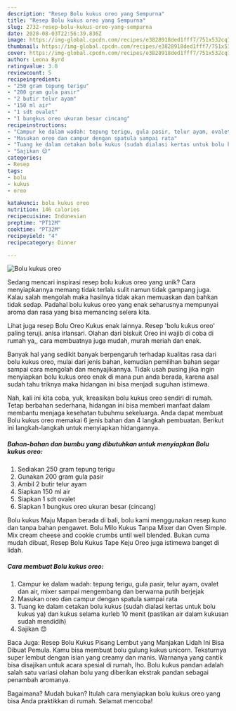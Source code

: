 ```yaml
---
description: "Resep Bolu kukus oreo yang Sempurna"
title: "Resep Bolu kukus oreo yang Sempurna"
slug: 2732-resep-bolu-kukus-oreo-yang-sempurna
date: 2020-08-03T22:56:39.836Z
image: https://img-global.cpcdn.com/recipes/e3828918ded1fff7/751x532cq70/bolu-kukus-oreo-foto-resep-utama.jpg
thumbnail: https://img-global.cpcdn.com/recipes/e3828918ded1fff7/751x532cq70/bolu-kukus-oreo-foto-resep-utama.jpg
cover: https://img-global.cpcdn.com/recipes/e3828918ded1fff7/751x532cq70/bolu-kukus-oreo-foto-resep-utama.jpg
author: Leona Byrd
ratingvalue: 3.8
reviewcount: 5
recipeingredient:
- "250 gram tepung terigu"
- "200 gram gula pasir"
- "2 butir telur ayam"
- "150 ml air"
- "1 sdt ovalet"
- "1 bungkus oreo ukuran besar cincang"
recipeinstructions:
- "Campur ke dalam wadah: tepung terigu, gula pasir, telur ayam, ovalet dan air, mixer sampai mengembang dan berwarna putih berjejak"
- "Masukan oreo dan campur dengan spatula sampai rata"
- "Tuang ke dalam cetakan bolu kukus (sudah dialasi kertas untuk bolu kukus ya) dan kukus selama kurleb 10 menit (pastikan air dalam kukusan sudah mendidih)"
- "Sajikan 😊"
categories:
- Resep
tags:
- bolu
- kukus
- oreo

katakunci: bolu kukus oreo 
nutrition: 146 calories
recipecuisine: Indonesian
preptime: "PT12M"
cooktime: "PT32M"
recipeyield: "4"
recipecategory: Dinner

---
```



![Bolu kukus oreo](https://img-global.cpcdn.com/recipes/e3828918ded1fff7/751x532cq70/bolu-kukus-oreo-foto-resep-utama.jpg)

Sedang mencari inspirasi resep bolu kukus oreo yang unik? Cara menyiapkannya memang tidak terlalu sulit namun tidak gampang juga. Kalau salah mengolah maka hasilnya tidak akan memuaskan dan bahkan tidak sedap. Padahal bolu kukus oreo yang enak seharusnya mempunyai aroma dan rasa yang bisa memancing selera kita.

Lihat juga resep Bolu Oreo Kukus enak lainnya. Resep &#39;bolu kukus oreo&#39; paling teruji. anisa irlansari. Olahan dari biskuit Oreo ini wajib di coba di rumah ya,, cara membuatnya juga mudah, murah meriah dan enak.

Banyak hal yang sedikit banyak berpengaruh terhadap kualitas rasa dari bolu kukus oreo, mulai dari jenis bahan, kemudian pemilihan bahan segar sampai cara mengolah dan menyajikannya. Tidak usah pusing jika ingin menyiapkan bolu kukus oreo enak di mana pun anda berada, karena asal sudah tahu triknya maka hidangan ini bisa menjadi suguhan istimewa.


Nah, kali ini kita coba, yuk, kreasikan bolu kukus oreo sendiri di rumah. Tetap berbahan sederhana, hidangan ini bisa memberi manfaat dalam membantu menjaga kesehatan tubuhmu sekeluarga. Anda dapat membuat Bolu kukus oreo memakai 6 jenis bahan dan 4 langkah pembuatan. Berikut ini langkah-langkah untuk menyiapkan hidangannya.

<!--inarticleads1-->

##### Bahan-bahan dan bumbu yang dibutuhkan untuk menyiapkan Bolu kukus oreo:

1. Sediakan 250 gram tepung terigu
1. Gunakan 200 gram gula pasir
1. Ambil 2 butir telur ayam
1. Siapkan 150 ml air
1. Siapkan 1 sdt ovalet
1. Siapkan 1 bungkus oreo ukuran besar (cincang)


Bolu kukus Maju Mapan berada di bali, bolu kami menggunakan resep kuno dan tanpa bahan pengawet. Bolu Milo Kukus Tanpa Mixer dan Oven Simple. Mix cream cheese and cookie crumbs until well blended. Bukan cuma mudah dibuat, Resep Bolu Kukus Tape Keju Oreo juga istimewa banget di lidah. 

<!--inarticleads2-->

##### Cara membuat Bolu kukus oreo:

1. Campur ke dalam wadah: tepung terigu, gula pasir, telur ayam, ovalet dan air, mixer sampai mengembang dan berwarna putih berjejak
1. Masukan oreo dan campur dengan spatula sampai rata
1. Tuang ke dalam cetakan bolu kukus (sudah dialasi kertas untuk bolu kukus ya) dan kukus selama kurleb 10 menit (pastikan air dalam kukusan sudah mendidih)
1. Sajikan 😊


Baca Juga: Resep Bolu Kukus Pisang Lembut yang Manjakan Lidah Ini Bisa Dibuat Pemula. Kamu bisa membuat bolu gulung kukus unicorn. Teksturnya super lembut dengan isian yang creamy dan manis. Warnanya yang cantik bisa disajikan untuk acara spesial di rumah, lho. Bolu kukus pandan adalah salah satu variasi olahan bolu yang diberikan ekstrak pandan sebagai penambah aromanya. 

Bagaimana? Mudah bukan? Itulah cara menyiapkan bolu kukus oreo yang bisa Anda praktikkan di rumah. Selamat mencoba!
